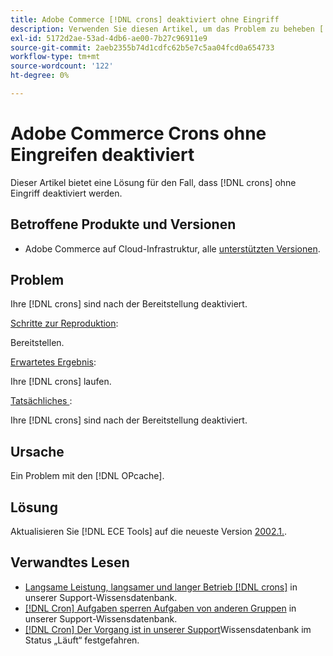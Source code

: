 ```yaml
---
title: Adobe Commerce [!DNL crons] deaktiviert ohne Eingriff
description: Verwenden Sie diesen Artikel, um das Problem zu beheben [!DNL crons]  bei dem "" ohne Eingreifen deaktiviert werden.
exl-id: 5172d2ae-53ad-4db6-ae00-7b27c96911e9
source-git-commit: 2aeb2355b74d1cdfc62b5e7c5aa04fcd0a654733
workflow-type: tm+mt
source-wordcount: '122'
ht-degree: 0%

---
```


# Adobe Commerce Crons ohne Eingreifen deaktiviert

Dieser Artikel bietet eine Lösung für den Fall, dass [!DNL crons] ohne Eingriff deaktiviert werden.

## Betroffene Produkte und Versionen

* Adobe Commerce auf Cloud-Infrastruktur, alle [unterstützten Versionen](https://www.adobe.com/content/dam/cc/en/legal/terms/enterprise/pdfs/Adobe-Commerce-Software-Lifecycle-Policy.pdf).

## Problem

Ihre [!DNL crons] sind nach der Bereitstellung deaktiviert.

<u>Schritte zur Reproduktion</u>:

Bereitstellen.

<u>Erwartetes Ergebnis</u>:

Ihre [!DNL crons] laufen.

<u>Tatsächliches </u>:

Ihre [!DNL crons] sind nach der Bereitstellung deaktiviert.

## Ursache

Ein Problem mit den [!DNL OPcache].

## Lösung

Aktualisieren Sie [!DNL ECE Tools] auf die neueste Version [2002.1.](https://experienceleague.adobe.com/de/docs/commerce-cloud-service/user-guide/release-notes/ece-tools-package#v2002113).

## Verwandtes Lesen

* [Langsame Leistung, langsamer und langer Betrieb [!DNL crons]](https://experienceleague.adobe.com/docs/commerce-knowledge-base/kb/troubleshooting/miscellaneous/slow-performance-slow-and-long-running-crons.html?lang=de) in unserer Support-Wissensdatenbank.
* [[!DNL Cron] Aufgaben sperren Aufgaben von anderen Gruppen](https://experienceleague.adobe.com/docs/commerce-knowledge-base/kb/troubleshooting/miscellaneous/cron-tasks-lock-tasks-from-other-groups.html?lang=de) in unserer Support-Wissensdatenbank.
* [[!DNL Cron] Der Vorgang ist in unserer Support](https://experienceleague.adobe.com/docs/commerce-knowledge-base/kb/troubleshooting/miscellaneous/cron-job-is-stuck-in-running-status.html?lang=de)Wissensdatenbank im Status „Läuft“ festgefahren.
